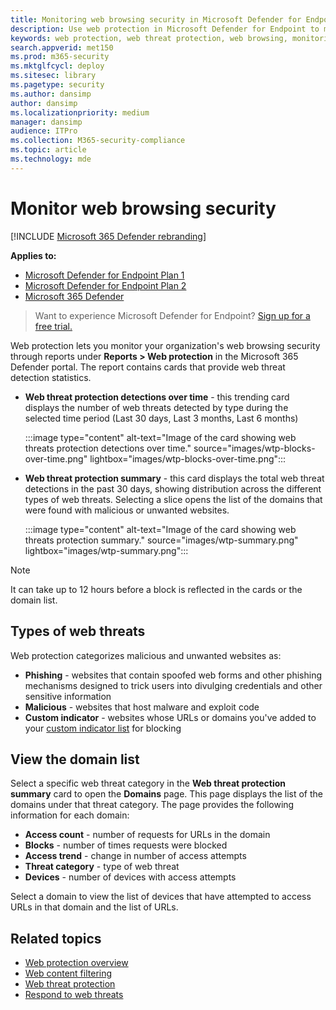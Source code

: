 ```yaml
---
title: Monitoring web browsing security in Microsoft Defender for Endpoint
description: Use web protection in Microsoft Defender for Endpoint to monitor web browsing security
keywords: web protection, web threat protection, web browsing, monitoring, reports, cards, domain list, security, phishing, malware, exploit, websites, network protection, Edge, Internet Explorer, Chrome, Firefox, web browser
search.appverid: met150
ms.prod: m365-security
ms.mktglfcycl: deploy
ms.sitesec: library
ms.pagetype: security
ms.author: dansimp
author: dansimp
ms.localizationpriority: medium
manager: dansimp
audience: ITPro
ms.collection: M365-security-compliance
ms.topic: article
ms.technology: mde
---
```


# Monitor web browsing security

[!INCLUDE [Microsoft 365 Defender rebranding](../../includes/microsoft-defender.md)]

**Applies to:**
- [Microsoft Defender for Endpoint Plan 1](https://go.microsoft.com/fwlink/p/?linkid=2154037)
- [Microsoft Defender for Endpoint Plan 2](https://go.microsoft.com/fwlink/p/?linkid=2154037)
- [Microsoft 365 Defender](https://go.microsoft.com/fwlink/?linkid=2118804)

> Want to experience Microsoft Defender for Endpoint? [Sign up for a free trial.](https://signup.microsoft.com/create-account/signup?products=7f379fee-c4f9-4278-b0a1-e4c8c2fcdf7e&ru=https://aka.ms/MDEp2OpenTrial?ocid=docs-wdatp-main-abovefoldlink&rtc=1)

Web protection lets you monitor your organization's web browsing security through reports under **Reports > Web protection** in the Microsoft 365 Defender portal. The report contains cards that provide web threat detection statistics.

- **Web threat protection detections over time** - this trending card displays the number of web threats detected by type during the selected time period (Last 30 days, Last 3 months, Last 6 months)

  :::image type="content" alt-text="Image of the card showing web threats protection detections over time." source="images/wtp-blocks-over-time.png" lightbox="images/wtp-blocks-over-time.png":::

- **Web threat protection summary** - this card displays the total web threat detections in the past 30 days, showing distribution across the different types of web threats. Selecting a slice opens the list of the domains that were found with malicious or unwanted websites.

  :::image type="content" alt-text="Image of the card showing web threats protection summary." source="images/wtp-summary.png" lightbox="images/wtp-summary.png":::

> [!NOTE]
> It can take up to 12 hours before a block is reflected in the cards or the domain list.

## Types of web threats

Web protection categorizes malicious and unwanted websites as:

- **Phishing** - websites that contain spoofed web forms and other phishing mechanisms designed to trick users into divulging credentials and other sensitive information
- **Malicious** - websites that host malware and exploit code
- **Custom indicator** - websites whose URLs or domains you've added to your [custom indicator list](manage-indicators.md) for blocking

## View the domain list

Select a specific web threat category in the **Web threat protection summary** card to open the **Domains** page. This page displays the list of the domains under that threat category. The page provides the following information for each domain:

- **Access count** - number of requests for URLs in the domain
- **Blocks** - number of times requests were blocked
- **Access trend** - change in number of access attempts
- **Threat category** - type of web threat
- **Devices** - number of devices with access attempts

Select a domain to view the list of devices that have attempted to access URLs in that domain and the list of URLs.

## Related topics

- [Web protection overview](web-protection-overview.md)
- [Web content filtering](web-content-filtering.md)
- [Web threat protection](web-threat-protection.md)
- [Respond to web threats](web-protection-response.md)
